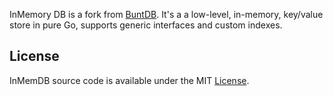 
InMemory DB is a fork from [BuntDB](https://github.com/tidwall/buntdb). It's a 
a low-level, in-memory, key/value store in pure Go, supports generic interfaces and custom indexes.



## License

InMemDB source code is available under the MIT [License](/LICENSE).
